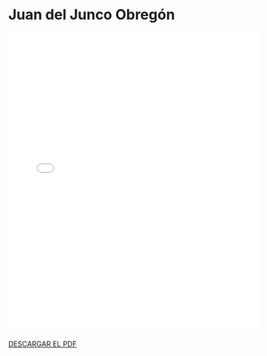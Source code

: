 # Juan del Junco Obregón

<embed src="/PDFs/Commitment/CommitmentAgreement-juajunobr.pdf" type="application/pdf" width="100%" height="600px" />


[DESCARGAR EL PDF](../../../static/PDFs/Commitment/CommitmentAgreement-juajunobr.pdf)